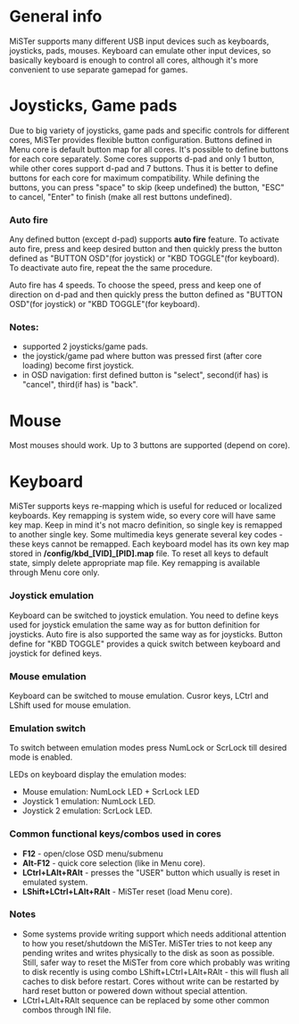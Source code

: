 # General info
MiSTer supports many different USB input devices such as keyboards, joysticks, pads, mouses. Keyboard can emulate other input devices, so basically keyboard is enough to control all cores, although it's more convenient to use separate gamepad for games.

# Joysticks, Game pads
Due to big variety of joysticks, game pads and specific controls for different cores, MiSTer provides flexible button configuration.
Buttons defined in Menu core is default button map for all cores. It's possible to define buttons for each core separately. Some cores supports d-pad and only 1 button, while other cores support d-pad and 7 buttons. Thus it is better to define buttons for each core for maximum compatibility.
While defining the buttons, you can press "space" to skip (keep undefined) the button, "ESC" to cancel, "Enter" to finish (make all rest buttons undefined).

### Auto fire
Any defined button (except d-pad) supports **auto fire** feature. To activate auto fire, press and keep desired button and then quickly press the button defined as "BUTTON OSD"(for joystick) or "KBD TOGGLE"(for keyboard). To deactivate auto fire, repeat the the same procedure.

Auto fire has 4 speeds. To choose the speed, press and keep one of direction on d-pad and then quickly press the button defined as "BUTTON OSD"(for joystick) or "KBD TOGGLE"(for keyboard).

### Notes:
* supported 2 joysticks/game pads.
* the joystick/game pad where button was pressed first (after core loading) become first joystick.
* in OSD navigation: first defined button is "select", second(if has) is "cancel", third(if has) is "back".

# Mouse
Most mouses should work. Up to 3 buttons are supported (depend on core).

# Keyboard
MiSTer supports keys re-mapping which is useful for reduced or localized keyboards. Key remapping is system wide, so every core will have same key map. Keep in mind it's not macro definition, so single key is remapped to another single key. Some multimedia keys generate several key codes - these keys cannot be remapped.
Each keyboard model has its own key map stored in **/config/kbd_[VID]_[PID].map** file. To reset all keys to default state, simply delete appropriate map file. Key remapping is available through Menu core only.

### Joystick emulation
Keyboard can be switched to joystick emulation. You need to define keys used for joystick emulation the same way as for button definition for joysticks. Auto fire is also supported the same way as for joysticks. Button define for "KBD TOGGLE" provides a quick switch between keyboard and joystick for defined keys.

### Mouse emulation
Keyboard can be switched to mouse emulation. Cusror keys, LCtrl and LShift used for mouse emulation.

### Emulation switch
To switch between emulation modes press NumLock or ScrLock till desired mode is enabled.

LEDs on keyboard display the emulation modes:
* Mouse emulation: NumLock LED + ScrLock LED
* Joystick 1 emulation: NumLock LED.
* Joystick 2 emulation: ScrLock LED.

### Common functional keys/combos used in cores
* **F12** - open/close OSD menu/submenu
* **Alt-F12** - quick core selection (like in Menu core).
* **LCtrl+LAlt+RAlt** - presses the "USER" button which usually is reset in emulated system.
* **LShift+LCtrl+LAlt+RAlt** - MiSTer reset (load Menu core).


### Notes
* Some systems provide writing support which needs additional attention to how you reset/shutdown the MiSTer. MiSTer tries to not keep any pending writes and writes physically to the disk as soon as possible. Still, safer way to reset the MiSTer from core which probably was writing to disk recently is using combo LShift+LCtrl+LAlt+RAlt - this will flush all caches to disk before restart. Cores without write can be restarted by hard reset button or powered down without special attention.
* LCtrl+LAlt+RAlt sequence can be replaced by some other common combos through INI file.
